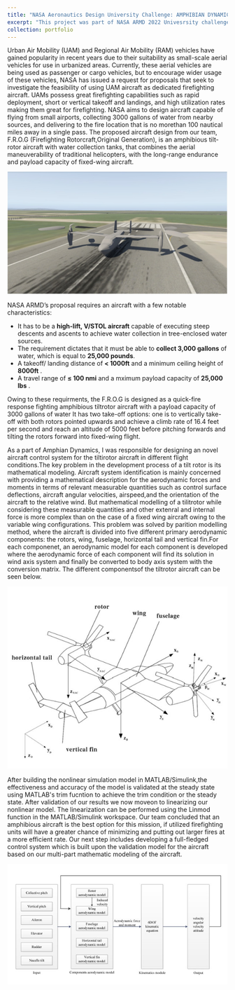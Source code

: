 ```yaml
---
title: "NASA Aeronautics Design University Challenge: AMPHIBIAN DYNAMICS"
excerpt: "This project was part of NASA ARMD 2022 Univesrsity challenge <br/><img src='/images/frog.jpg'>"
collection: portfolio
---
```

Urban Air Mobility (UAM) and Regional Air Mobility (RAM) vehicles have gained popularity in recent years due to their suitability as small-scale aerial vehicles for use in urbanized areas. Currently, these aerial vehicles are being used as passenger or cargo vehicles, but to encourage wider usage of these vehicles, NASA has issued a request for proposals that seek to investigate the feasibility of using UAM aircraft as dedicated firefighting aircraft. UAMs possess great firefighting capabilities such as rapid deployment, short or vertical takeoff and landings, and high utilization rates making them great for firefighting. NASA aims to design aircraft capable of flying from small airports, collecting 3000 gallons of water from nearby sources, and delivering to the fire location that is no morethan 100 nautical miles away in a single pass. The proposed aircraft design from our team, F.R.O.G (Firefighting Rotorcraft,Original Generation), is an amphibious tilt-rotor aircraft with water collection tanks, that combines the aerial maneuverability of traditional helicopters, with the long-range endurance and payload capacity of fixed-wing aircraft. 

<img src='/images/frog.jpg'>

NASA ARMD’s proposal requires an aircraft with a few notable characteristics: 
* It has to be a **high-lift, V/STOL aircraft** capable of executing steep descents and ascents to achieve water collection in tree-enclosed water sources.
* The requirement dictates that it must be able to **collect 3,000 gallons** of water, which is equal to **25,000 pounds**.
* A takeoff/ landing distance of **< 1000ft** and a minimum ceiling height of **8000ft** .
* A travel range of **≤ 100 nmi** and a mximum payload capacity of **25,000 lbs** .  


Owing to these requirments, the F.R.O.G is designed as a quick-fire response fighting amphibious tiltrotor aircraft with a payload capacity of 3000 gallons of water 
It has two take-off options: one is to vertically take-off with both rotors pointed upwards and achieve a climb rate of 16.4 feet per second and reach an altitude
of 5000 feet before pitching forwards and tilting the rotors forward into fixed-wing flight. 

As a part of Amphian Dynamics, I was responsible for designing an novel aircraft control system for the tiltirotor aircraft in different flight conditions.The key problem in the development process of a tilt rotor is its mathematical modeling. Aircraft system identification is mainly concerned with providing a
mathematical description for the aerodynamic forces and moments in terms of relevant measurable quantities such as control surface deflections, aircraft angular velocities, airspeed,and the orientation of the aircraft to the relative wind. But mathematical modelling of a tilitrotor while considering these measurable quantities and other extenral and internal force is more complex than on the case of a fixed wing aircraft owing to the variable wing configurations. This problem was solved by  parition modelling method, where the aircraft is divided into five different primary aerodynamic components: the rotors, wing, fuselage, horizontal tail and vertical fin.For each componenet, an aerodynamic model for each component is developed where the aerodynamic force of each component will find its solution in wind axis system and finally be converted to body axis system with the conversion matrix. The different componentsof the tiltrotor aircraft can be seen below.

<img src='/images/tiltrotor_comp.jpg'>

After building the nonlinear simulation model in MATLAB/Simulink,the effectiveness and accuracy of the model is validated at the steady state using MATLAB's trim fucntion to achieve the trim condition or the steady state. After validation of our results we now moveon to linearizing our nonlinear model. The linearization can be performed using the Linmod function in the MATLAB/Simulink workspace. Our team concluded that an amphibious aircraft is the best option for this mission, if utilized firefighting units will have a greater chance of minimizing and putting out larger fires at a more efficient rate. Our next step includes developing a full-fledged control system which is built upon the validation model for the aircraft based on our multi-part mathematic modeling of the aircraft.

<img src='/images/simulink_model.jpg'>
